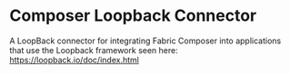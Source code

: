 # Composer Loopback Connector

A LoopBack connector for integrating Fabric Composer into applications that use the Loopback framework seen here:
https://loopback.io/doc/index.html
